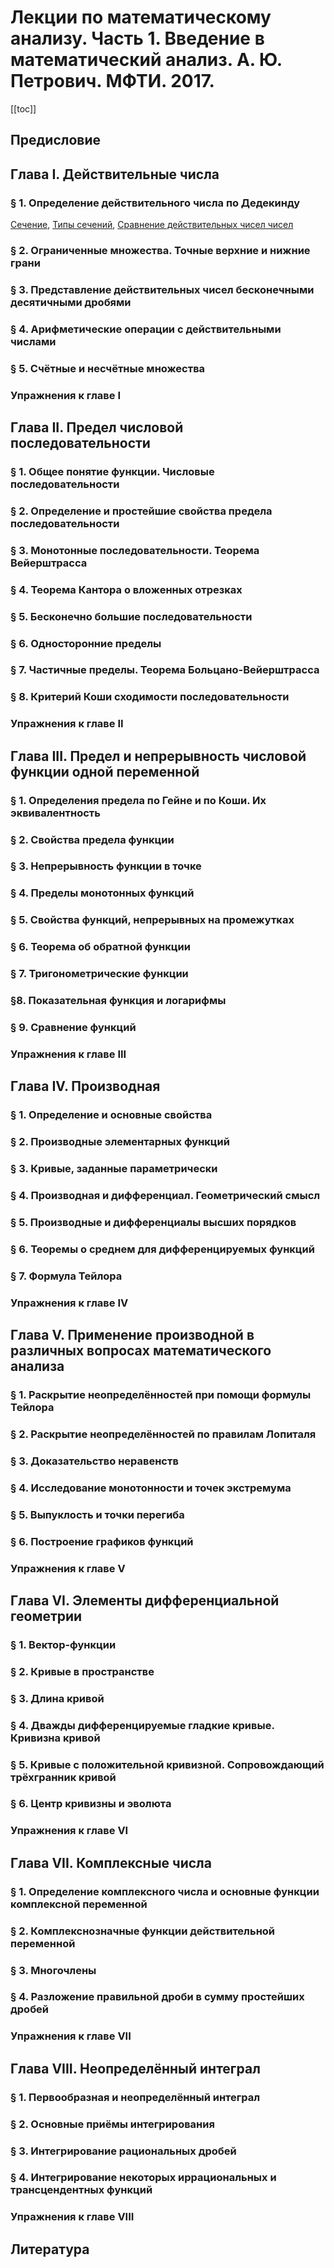# Лекции по математическому анализу. Часть 1. Введение в математический анализ. А. Ю. Петрович. МФТИ. 2017.

[[toc]]

## Предисловие

## Глава I. Действительные числа

### § 1. Определение действительного числа по Дедекинду

[Сечение](20221030191856.md), [Типы сечений](20221030230520.md), [Сравнение действительных чисел чисел](20221030232937.md)

### § 2. Ограниченные множества. Точные верхние и нижние грани

### § 3. Представление действительных чисел бесконечными десятичными дробями

### § 4. Арифметические операции с действительными числами

### § 5. Счётные и несчётные множества 

### Упражнения к главе I

## Глава II. Предел числовой последовательности

### § 1. Общее понятие функции. Числовые последовательности

### § 2. Определение и простейшие свойства предела последовательности

### § 3. Монотонные последовательности. Теорема Вейерштрасса

### § 4. Теорема Кантора о вложенных отрезках

### § 5. Бесконечно большие последовательности

### § 6. Односторонние пределы

### § 7. Частичные пределы. Теорема Больцано-Вейерштрасса

### § 8. Критерий Коши сходимости последовательности

### Упражнения к главе II

## Глава III. Предел и непрерывность числовой функции одной переменной

### § 1. Определения предела по Гейне и по Коши. Их эквивалентность

### § 2. Свойства предела функции

### § 3. Непрерывность функции в точке

### § 4. Пределы монотонных функций

### § 5. Свойства функций, непрерывных на промежутках

### § 6. Теорема об обратной функции

### § 7. Тригонометрические функции

### §8. Показательная функция и логарифмы

### § 9. Сравнение функций

### Упражнения к главе III

## Глава IV. Производная

### § 1. Определение и основные свойства

### § 2. Производные элементарных функций

### § 3. Кривые, заданные параметрически

### § 4. Производная и дифференциал. Геометрический смысл

### § 5. Производные и дифференциалы высших порядков

### § 6. Теоремы о среднем для дифференцируемых функций

### § 7. Формула Тейлора

### Упражнения к главе IV

## Глава V. Применение производной в различных вопросах математического анализа

### § 1. Раскрытие неопределённостей при помощи формулы Тейлора

### § 2. Раскрытие неопределённостей по правилам Лопиталя

### § 3. Доказательство неравенств

### § 4. Исследование монотонности и точек экстремума

### § 5. Выпуклость и точки перегиба

### § 6. Построение графиков функций

### Упражнения к главе V

## Глава VI. Элементы дифференциальной геометрии

### § 1. Вектор-функции

### § 2. Кривые в пространстве

### § 3. Длина кривой

### § 4. Дважды дифференцируемые гладкие кривые. Кривизна кривой

### § 5. Кривые с положительной кривизной. Сопровождающий трёхгранник кривой

### § 6. Центр кривизны и эволюта

### Упражнения к главе VI

## Глава VII. Комплексные числа

### § 1. Определение комплексного числа и основные функции комплексной переменной

### § 2. Комплекснозначные функции действительной переменной

### § 3. Многочлены

### § 4. Разложение правильной дроби в сумму простейших дробей

### Упражнения к главе VII

## Глава VIII. Неопределённый интеграл 

### § 1. Первообразная и неопределённый интеграл

### § 2. Основные приёмы интегрирования

### § 3. Интегрирование рациональных дробей

### § 4. Интегрирование некоторых иррациональных и трансцендентных функций

### Упражнения к главе VIII

## Литература
